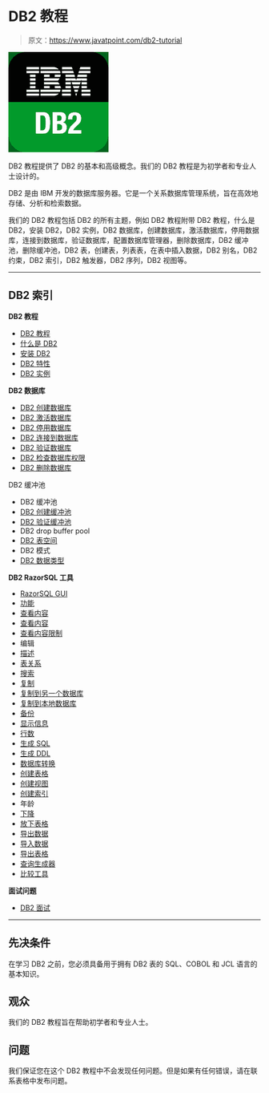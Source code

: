 # DB2 教程

> 原文：<https://www.javatpoint.com/db2-tutorial>

![DB2 Tutorial](img/4d440f190d303f1913d9dcc1d9d906d0.png)

DB2 教程提供了 DB2 的基本和高级概念。我们的 DB2 教程是为初学者和专业人士设计的。

DB2 是由 IBM 开发的数据库服务器。它是一个关系数据库管理系统，旨在高效地存储、分析和检索数据。

我们的 DB2 教程包括 DB2 的所有主题，例如 DB2 教程附带 DB2 教程，什么是 DB2，安装 DB2，DB2 实例，DB2 数据库，创建数据库，激活数据库，停用数据库，连接到数据库，验证数据库，配置数据库管理器，删除数据库，DB2 缓冲池，删除缓冲池，DB2 表，创建表，列表表，在表中插入数据，DB2 别名，DB2 约束，DB2 索引，DB2 触发器，DB2 序列，DB2 视图等。

* * *

## DB2 索引

**DB2 教程**

*   [DB2 教程](db2-tutorial)
*   [什么是 DB2](what-is-db2)
*   [安装 DB2](install-db2)
*   [DB2 特性](db2-features)
*   [DB2 实例](db2-instances)

**DB2 数据库**

*   [DB2 创建数据库](db2-create-database)
*   [DB2 激活数据库](db2-activate-database)
*   [DB2 停用数据库](db2-deactivate-database)
*   [DB2 连接到数据库](db2-connect-to-database)
*   [DB2 验证数据库](db2-verify-database)
*   [DB2 检查数据库权限](db2-check-database-authority)
*   [DB2 删除数据库](db2-drop-database)

DB2 缓冲池

*   DB2 缓冲池
*   [DB2 创建缓冲池](db2-create-bufferpool)
*   [DB2 验证缓冲池](db2-verify-bufferpool)
*   DB2 drop buffer pool
*   [DB2 表空间](db2-tablespaces)
*   DB2 模式
*   [DB2 数据类型](db2-data-types)

**DB2 RazorSQL 工具**

*   [RazorSQL GUI](db2-razorsql-gui)
*   [功能](db2-razorsql-functionalities)
*   [查看内容](db2-razorsql-view-contents)
*   [查看内容](db2-razorsql-view-contents-fetch-all-rows)
*   [查看内容限制](db2-razorsql-view-contents-limit-result)
*   编辑
*   [描述](db2-razorsql-describe)
*   [表关系](db2-razorsql-table-relationships)
*   [搜索](db2-razorsql-search)
*   [复制](db2-razorsql-copy)
*   [复制到另一个数据库](db2-razorsql-copy-to-another-database)
*   [复制到本地数据库](db2-razorsql-copy-to-local-database)
*   [备份](db2-razorsql-backup)
*   [显示信息](db2-razorsql-show-info)
*   [行数](db2-razorsql-row-count)
*   [生成 SQL](db2-razorsql-generate-sql)
*   [生成 DDL](db2-razorsql-generate-ddl)
*   [数据库转换](db2-razorsql-database-conversion)
*   [创建表格](db2-razorsql-create-table)
*   [创建视图](db2-razorsql-create-view)
*   [创建索引](db2-razorsql-create-index)
*   年龄
*   [下降](db2-razorsql-drop)
*   [放下表格](db2-razorsql-drop-tables)
*   [导出数据](db2-razorsql-export-data)
*   [导入数据](db2-razorsql-import-data)
*   [导出表格](db2-razorsql-export-tables)
*   [查询生成器](db2-razorsql-query-builder)
*   [比较工具](db2-razorsql-compare-tool)

**面试问题**

*   [DB2 面试](db2-interview-questions)

* * *

## 先决条件

在学习 DB2 之前，您必须具备用于拥有 DB2 表的 SQL、COBOL 和 JCL 语言的基本知识。

## 观众

我们的 DB2 教程旨在帮助初学者和专业人士。

## 问题

我们保证您在这个 DB2 教程中不会发现任何问题。但是如果有任何错误，请在联系表格中发布问题。